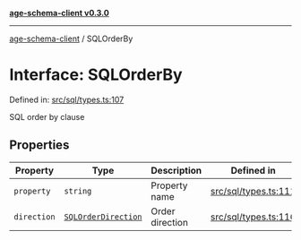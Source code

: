[**age-schema-client v0.3.0**](../index.md)

***

[age-schema-client](/ageSchemaClient/api-generated/index.md) / SQLOrderBy

# Interface: SQLOrderBy

Defined in: [src/sql/types.ts:107](https://github.com/standardbeagle/ageSchemaClient/blob/main/src/sql/types.ts#L107)

SQL order by clause

## Properties

| Property | Type | Description | Defined in |
| ------ | ------ | ------ | ------ |
| <a id="property"></a> `property` | `string` | Property name | [src/sql/types.ts:111](https://github.com/standardbeagle/ageSchemaClient/blob/main/src/sql/types.ts#L111) |
| <a id="direction"></a> `direction` | [`SQLOrderDirection`](/ageSchemaClient/api-generated/enumerations/SQLOrderDirection.md) | Order direction | [src/sql/types.ts:116](https://github.com/standardbeagle/ageSchemaClient/blob/main/src/sql/types.ts#L116) |
